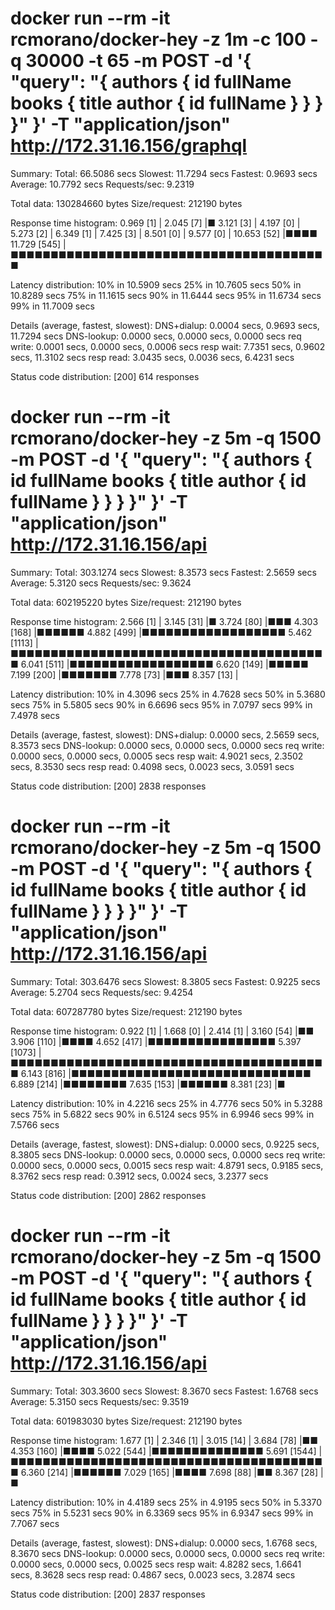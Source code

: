 # docker run --rm -it rcmorano/docker-hey -z 1m -c 100 -q 30000 -t 65 -m POST -d '{ "query": "{ authors { id fullName books { title author { id fullName } } } }" }' -T "application/json" http://172.31.16.156/graphql
Summary:
  Total:	66.5086 secs
  Slowest:	11.7294 secs
  Fastest:	0.9693 secs
  Average:	10.7792 secs
  Requests/sec:	9.2319
  
  Total data:	130284660 bytes
  Size/request:	212190 bytes

Response time histogram:
  0.969 [1]	|
  2.045 [7]	|■
  3.121 [3]	|
  4.197 [0]	|
  5.273 [2]	|
  6.349 [1]	|
  7.425 [3]	|
  8.501 [0]	|
  9.577 [0]	|
  10.653 [52]	|■■■■
  11.729 [545]	|■■■■■■■■■■■■■■■■■■■■■■■■■■■■■■■■■■■■■■■■


Latency distribution:
  10% in 10.5909 secs
  25% in 10.7605 secs
  50% in 10.8289 secs
  75% in 11.1615 secs
  90% in 11.6444 secs
  95% in 11.6734 secs
  99% in 11.7009 secs

Details (average, fastest, slowest):
  DNS+dialup:	0.0004 secs, 0.9693 secs, 11.7294 secs
  DNS-lookup:	0.0000 secs, 0.0000 secs, 0.0000 secs
  req write:	0.0001 secs, 0.0000 secs, 0.0006 secs
  resp wait:	7.7351 secs, 0.9602 secs, 11.3102 secs
  resp read:	3.0435 secs, 0.0036 secs, 6.4231 secs

Status code distribution:
  [200]	614 responses


# docker run --rm -it rcmorano/docker-hey -z 5m -q 1500 -m POST -d '{ "query": "{ authors { id fullName books { title author { id fullName } } } }" }' -T "application/json" http://172.31.16.156/api
Summary:
  Total:	303.1274 secs
  Slowest:	8.3573 secs
  Fastest:	2.5659 secs
  Average:	5.3120 secs
  Requests/sec:	9.3624
  
  Total data:	602195220 bytes
  Size/request:	212190 bytes

Response time histogram:
  2.566 [1]	|
  3.145 [31]	|■
  3.724 [80]	|■■■
  4.303 [168]	|■■■■■■
  4.882 [499]	|■■■■■■■■■■■■■■■■■■
  5.462 [1113]	|■■■■■■■■■■■■■■■■■■■■■■■■■■■■■■■■■■■■■■■■
  6.041 [511]	|■■■■■■■■■■■■■■■■■■
  6.620 [149]	|■■■■■
  7.199 [200]	|■■■■■■■
  7.778 [73]	|■■■
  8.357 [13]	|


Latency distribution:
  10% in 4.3096 secs
  25% in 4.7628 secs
  50% in 5.3680 secs
  75% in 5.5805 secs
  90% in 6.6696 secs
  95% in 7.0797 secs
  99% in 7.4978 secs

Details (average, fastest, slowest):
  DNS+dialup:	0.0000 secs, 2.5659 secs, 8.3573 secs
  DNS-lookup:	0.0000 secs, 0.0000 secs, 0.0000 secs
  req write:	0.0000 secs, 0.0000 secs, 0.0005 secs
  resp wait:	4.9021 secs, 2.3502 secs, 8.3530 secs
  resp read:	0.4098 secs, 0.0023 secs, 3.0591 secs

Status code distribution:
  [200]	2838 responses

# docker run --rm -it rcmorano/docker-hey -z 5m -q 1500 -m POST -d '{ "query": "{ authors { id fullName books { title author { id fullName } } } }" }' -T "application/json" http://172.31.16.156/api
Summary:
  Total:	303.6476 secs
  Slowest:	8.3805 secs
  Fastest:	0.9225 secs
  Average:	5.2704 secs
  Requests/sec:	9.4254
  
  Total data:	607287780 bytes
  Size/request:	212190 bytes

Response time histogram:
  0.922 [1]	|
  1.668 [0]	|
  2.414 [1]	|
  3.160 [54]	|■■
  3.906 [110]	|■■■■
  4.652 [417]	|■■■■■■■■■■■■■■■■
  5.397 [1073]	|■■■■■■■■■■■■■■■■■■■■■■■■■■■■■■■■■■■■■■■■
  6.143 [816]	|■■■■■■■■■■■■■■■■■■■■■■■■■■■■■■
  6.889 [214]	|■■■■■■■■
  7.635 [153]	|■■■■■■
  8.381 [23]	|■


Latency distribution:
  10% in 4.2216 secs
  25% in 4.7776 secs
  50% in 5.3288 secs
  75% in 5.6822 secs
  90% in 6.5124 secs
  95% in 6.9946 secs
  99% in 7.5766 secs

Details (average, fastest, slowest):
  DNS+dialup:	0.0000 secs, 0.9225 secs, 8.3805 secs
  DNS-lookup:	0.0000 secs, 0.0000 secs, 0.0000 secs
  req write:	0.0000 secs, 0.0000 secs, 0.0015 secs
  resp wait:	4.8791 secs, 0.9185 secs, 8.3762 secs
  resp read:	0.3912 secs, 0.0024 secs, 3.2377 secs

Status code distribution:
  [200]	2862 responses

# docker run --rm -it rcmorano/docker-hey -z 5m -q 1500 -m POST -d '{ "query": "{ authors { id fullName books { title author { id fullName } } } }" }' -T "application/json" http://172.31.16.156/api
Summary:
  Total:	303.3600 secs
  Slowest:	8.3670 secs
  Fastest:	1.6768 secs
  Average:	5.3150 secs
  Requests/sec:	9.3519
  
  Total data:	601983030 bytes
  Size/request:	212190 bytes

Response time histogram:
  1.677 [1]	|
  2.346 [1]	|
  3.015 [14]	|
  3.684 [78]	|■■
  4.353 [160]	|■■■■
  5.022 [544]	|■■■■■■■■■■■■■■
  5.691 [1544]	|■■■■■■■■■■■■■■■■■■■■■■■■■■■■■■■■■■■■■■■■
  6.360 [214]	|■■■■■■
  7.029 [165]	|■■■■
  7.698 [88]	|■■
  8.367 [28]	|■


Latency distribution:
  10% in 4.4189 secs
  25% in 4.9195 secs
  50% in 5.3370 secs
  75% in 5.5231 secs
  90% in 6.3369 secs
  95% in 6.9347 secs
  99% in 7.7067 secs

Details (average, fastest, slowest):
  DNS+dialup:	0.0000 secs, 1.6768 secs, 8.3670 secs
  DNS-lookup:	0.0000 secs, 0.0000 secs, 0.0000 secs
  req write:	0.0000 secs, 0.0000 secs, 0.0025 secs
  resp wait:	4.8282 secs, 1.6641 secs, 8.3628 secs
  resp read:	0.4867 secs, 0.0023 secs, 3.2874 secs

Status code distribution:
  [200]	2837 responses